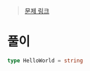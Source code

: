 > [문제 링크](https://github.com/junghyeonsu/type-challenges/blob/main/questions/00013-warm-hello-world/README.md)

# 풀이

```ts
type HelloWorld = string
```
